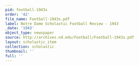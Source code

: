 ```yaml
---
pid: football-1943s
order: '42'
file_name: Football-1943s.pdf
label: Notre Dame Scholastic Football Review - 1943
_date: '1943'
object_type: newspaper
source: http://archives.nd.edu/Football/Football-1943s.pdf
layout: scholastic_item
collection: scholastic
thumbnail: ''
full: ''
---
```

